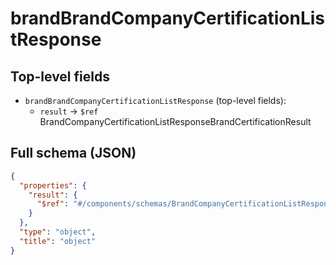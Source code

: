 # brandBrandCompanyCertificationListResponse

## Top-level fields
- `brandBrandCompanyCertificationListResponse` (top-level fields):
  - `result` → `$ref` BrandCompanyCertificationListResponseBrandCertificationResult

## Full schema (JSON)
```json
{
  "properties": {
    "result": {
      "$ref": "#/components/schemas/BrandCompanyCertificationListResponseBrandCertificationResult"
    }
  },
  "type": "object",
  "title": "object"
}
```
